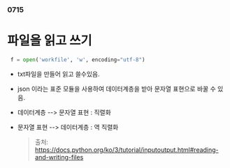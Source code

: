 ### 0715

# 파일을 읽고 쓰기

```python
 f = open('workfile', 'w', encoding="utf-8")
```

- txt파일을 만들어 읽고 쓸수있음.

- json 이라는 표준 모듈을 사용하여 데이터계층을 받아 문자열 표현으로 바꿀 수 있음.

- 데이터계층 --> 문자열 표현  : 직렬화

- 문자열 표현 --> 데이터계층  : 역 직렬화

  > 출처: https://docs.python.org/ko/3/tutorial/inputoutput.html#reading-and-writing-files

